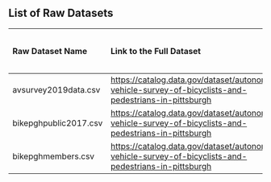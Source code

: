 ## List of Raw Datasets


| Raw Dataset Name | Link to the Full Dataset   | Full Dataset Size (KB)  | Link to Report |
|:---|:---|:---|:---|
| avsurvey2019data.csv |https://catalog.data.gov/dataset/autonomous-vehicle-survey-of-bicyclists-and-pedestrians-in-pittsburgh | 141 |https://github.com/CMU-SoftwareDesignforDS-Team/AutoVehicles/blob/main/Docs/Data_Report/DataSummaryReport_2019Survey.md |
| bikepghpublic2017.csv |https://catalog.data.gov/dataset/autonomous-vehicle-survey-of-bicyclists-and-pedestrians-in-pittsburgh | 162 |https://github.com/CMU-SoftwareDesignforDS-Team/AutoVehicles/blob/main/Docs/Data_Report/DataSummaryReport_2017PublicSurvey.md|
| bikepghmembers.csv |https://catalog.data.gov/dataset/autonomous-vehicle-survey-of-bicyclists-and-pedestrians-in-pittsburgh | 67 |https://github.com/CMU-SoftwareDesignforDS-Team/AutoVehicles/blob/main/Docs/Data_Report/DataSummaryReport_2017MemberSurvey.md|

